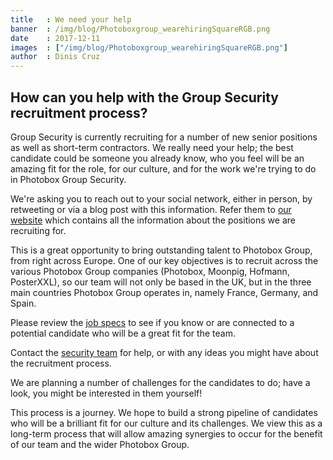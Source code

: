 ```yaml
---
title   : We need your help
banner  : /img/blog/Photoboxgroup_wearehiringSquareRGB.png
date    : 2017-12-11
images  : ["/img/blog/Photoboxgroup_wearehiringSquareRGB.png"]
author  : Dinis Cruz
---
```


## How can you help with the Group Security recruitment process?

Group Security is currently recruiting for a number of new senior positions as well as short-term contractors.
We really need your help; the best candidate could be someone you already know, who you feel will be an amazing fit for the role, for our culture, and for the work we're trying to do in Photobox Group Security.

We're asking you to reach out to your social network, either in person, by retweeting or via a blog post with this information. Refer them to [our website](https://pbx-group-security.com) which contains all the information about the positions we are recruiting for. 

This is a great opportunity to bring outstanding talent to Photobox Group, from right across Europe. One of our key objectives is to recruit across the various Photobox Group companies (Photobox, Moonpig, Hofmann, PosterXXL), so our team will not only be based in the UK, but in the three main countries Photobox Group operates in, namely France, Germany, and Spain. 

Please review the [job specs](https://pbx-group-security.com/roles) to see if you know or are connected to a potential candidate who will be a great fit for the team. 

Contact the [security team](mailto:groupsecurity@photobox.com) for help, or with any ideas you might have about the recruitment process. 

We are planning a number of challenges for the candidates to do; have a look, you might be interested in them yourself!

This process is a journey. We hope to build a strong pipeline of candidates who will be a brilliant fit for our culture and its challenges. We view this as a long-term process that will allow amazing synergies to occur for the benefit of our team and the wider Photobox Group. 
